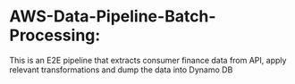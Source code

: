# AWS-Data-Pipeline-Batch-Processing: 
This is an E2E pipeline that extracts consumer finance data from API, apply relevant transformations and dump the data into Dynamo DB
